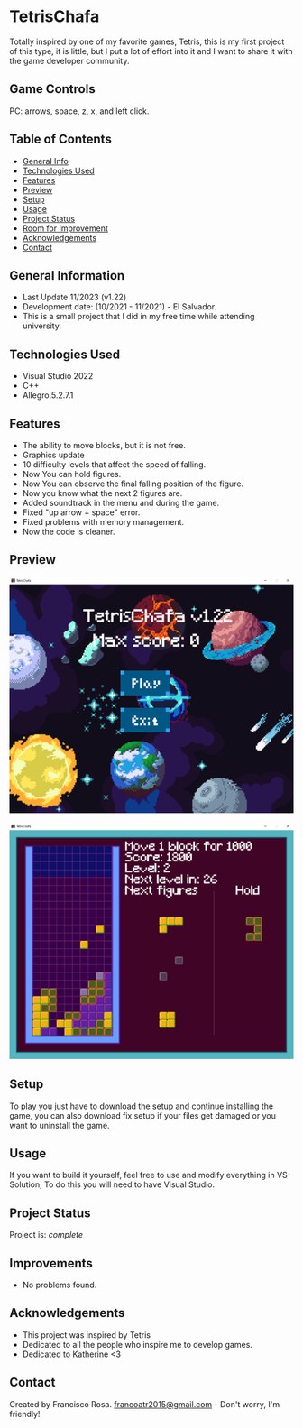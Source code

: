 # TetrisChafa
Totally inspired by one of my favorite games, Tetris, this is my first project of this type, it is little, but I put a lot of effort into it and
I want to share it with the game developer community.

## Game Controls
PC: arrows, space, z, x, and left click.

## Table of Contents
* [General Info](#general-information)
* [Technologies Used](#technologies-used)
* [Features](#features)
* [Preview](#preview)
* [Setup](#setup)
* [Usage](#usage)
* [Project Status](#project-status)
* [Room for Improvement](#room-for-improvement)
* [Acknowledgements](#acknowledgements)
* [Contact](#contact)


## General Information
- Last Update 11/2023 (v1.22)
- Development date: (10/2021 - 11/2021) - El Salvador.
- This is a small project that I did in my free time while attending university.


## Technologies Used
- Visual Studio 2022
- C++
- Allegro.5.2.7.1


## Features 
- The ability to move blocks, but it is not free.
- Graphics update
- 10 difficulty levels that affect the speed of falling.
- Now You can hold figures.
- Now You can observe the final falling position of the figure.
- Now you know what the next 2 figures are.
- Added soundtrack in the menu and during the game.
- Fixed "up arrow + space" error.
- Fixed problems with memory management.
- Now the code is cleaner.

## Preview
![Preview](./img/preview1.png)

![Preview](./img/preview2.png)


## Setup
To play you just have to download the setup and continue installing the game, you can also download fix setup if your files get damaged or you want to uninstall the game.

## Usage
If you want to build it yourself, feel free to use and modify everything in VS-Solution; To do this you will need to have Visual Studio.


## Project Status
Project is: _complete_


## Improvements
- No problems found.


## Acknowledgements
- This project was inspired by Tetris
- Dedicated to all the people who inspire me to develop games.
- Dedicated to Katherine <3


## Contact
Created by Francisco Rosa.
<a href="mailto:francoatr2015@gmail.com">francoatr2015@gmail.com</a> - Don't worry, I'm friendly!

